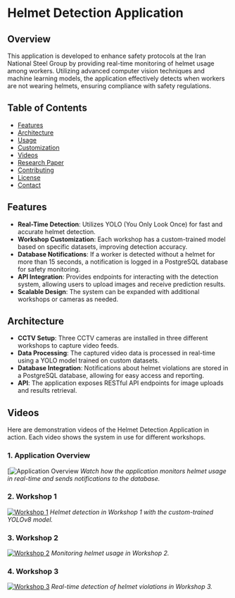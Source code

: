# Helmet Detection Application 

## Overview
This application is developed to enhance safety protocols at the Iran National Steel Group by providing real-time monitoring of helmet usage among workers. Utilizing advanced computer vision techniques and machine learning models, the application effectively detects when workers are not wearing helmets, ensuring compliance with safety regulations.

## Table of Contents
- [Features](#features)
- [Architecture](#architecture)
- [Usage](#usage)
- [Customization](#customization)
- [Videos](#videos)
- [Research Paper](#research-paper)
- [Contributing](#contributing)
- [License](#license)
- [Contact](#contact)

## Features
- **Real-Time Detection**: Utilizes YOLO (You Only Look Once) for fast and accurate helmet detection.
- **Workshop Customization**: Each workshop has a custom-trained model based on specific datasets, improving detection accuracy.
- **Database Notifications**: If a worker is detected without a helmet for more than 15 seconds, a notification is logged in a PostgreSQL database for safety monitoring.
- **API Integration**: Provides endpoints for interacting with the detection system, allowing users to upload images and receive prediction results.
- **Scalable Design**: The system can be expanded with additional workshops or cameras as needed.

## Architecture
- **CCTV Setup**: Three CCTV cameras are installed in three different workshops to capture video feeds.
- **Data Processing**: The captured video data is processed in real-time using a YOLO model trained on custom datasets.
- **Database Integration**: Notifications about helmet violations are stored in a PostgreSQL database, allowing for easy access and reporting.
- **API**: The application exposes RESTful API endpoints for image uploads and results retrieval.


## Videos
Here are demonstration videos of the Helmet Detection Application in action. Each video shows the system in use for different workshops.

### 1. Application Overview
[![Application Overview](https://github.com/user-attachments/assets/18673da1-241b-4dbd-94f5-2fcb07d2f316)
*Watch how the application monitors helmet usage in real-time and sends notifications to the database.*

### 2. Workshop 1
[![Workshop 1](https://img.youtube.com/vi/your_video_id/0.jpg)](https://www.youtube.com/watch?v=your_video_id)
*Helmet detection in Workshop 1 with the custom-trained YOLOv8 model.*

### 3. Workshop 2
[![Workshop 2](https://img.youtube.com/vi/your_video_id/0.jpg)](https://www.youtube.com/watch?v=your_video_id)
*Monitoring helmet usage in Workshop 2.*

### 4. Workshop 3
[![Workshop 3](https://img.youtube.com/vi/your_video_id/0.jpg)](https://www.youtube.com/watch?v=your_video_id)
*Real-time detection of helmet violations in Workshop 3.*

